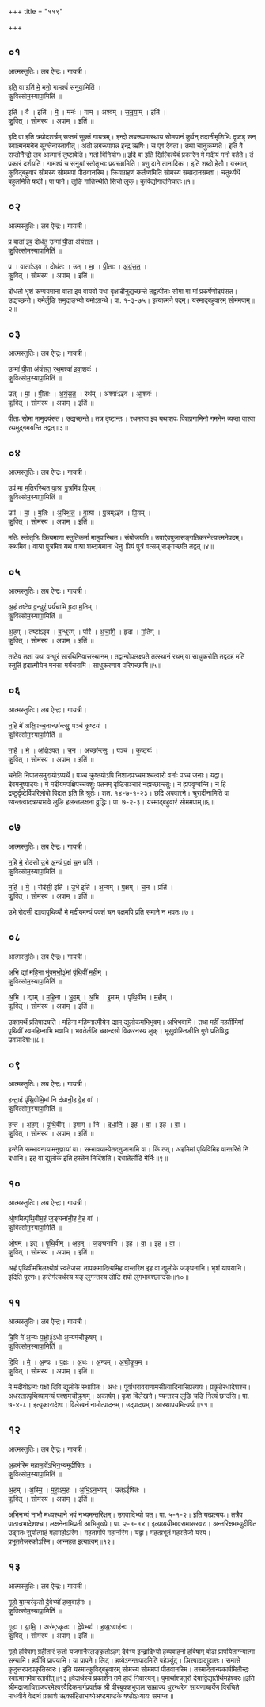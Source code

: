+++
title = "११९"

+++


## ०१
आत्मस्तुतिः। लब ऐन्द्रः। गायत्री।

इति॒ वा इति॑ मे॒ मनो॒ गामश्वं॑ सनुया॒मिति॑ ।  
कु॒वित्सोम॒स्यापा॒मिति॑ ॥

इति॑ । वै । इति॑ । मे॒ । मनः॑ । गाम् । अश्व॑म् । स॒नु॒या॒म् । इति॑ ।  
कु॒वित् । सोम॑स्य । अपा॑म् । इति॑ ॥

इदि वा इति त्रयोदशर्चम् सप्तमं सूक्तं गायत्रम्। इन्द्रो लबरूपमास्थाय सोमपानं कुर्वन् तदानीमृशिभिः दृष्टह् सन् स्वात्मनमनेन सूक्तेनास्तावीत्। अतो लबरूपापन्न इन्द्र ऋषिः। स एव देवता। तथा चानुक्रम्यते। इति वै सप्तोनैन्द्रो लब आत्मानं तुष्टावेति। गतो विनियोगः॥ इदि वा इति खिल्वित्येवं प्रकारेन मे मदीयं मनो वर्तते। तं प्रकारं दर्शयति। गामश्वं च सनुयां स्तोतृभ्यः प्रयच्छामिति। षणु दाने तानादिकः। इति शब्दो हेतौ। यस्मात् कुविद्बहुवारं सोमस्य सोममपां पीतवानस्मि। क्रियाग्रहणं कर्तव्यमिति सोमस्य सम्प्रदानसम्ज्ञा। चतुर्थ्यर्थे बहुलमिति षष्ठी। पा पाने। लुङि गातिस्थेति सिचो लुक्। कुविद्योगादनिघातः॥१॥

## ०२
आत्मस्तुतिः। लब ऐन्द्रः। गायत्री।

प्र वाता॑ इव॒ दोध॑त॒ उन्मा॑ पी॒ता अ॑यंसत ।  
कु॒वित्सोम॒स्यापा॒मिति॑ ॥

प्र । वाताः॑ऽइव । दोध॑तः । उत् । मा॒ । पी॒ताः । अ॒यं॒स॒त॒ ।  
कु॒वित् । सोम॑स्य । अपा॑म् । इति॑ ॥

दोधतो भृशं कम्पयमाना वाता इव वायवो यथा वृक्षादीनुद्यच्छन्ते तद्वत्पीताः सोमा मा मां प्रकर्षेणोदयंसत। उद्यच्छन्ते। यमेर्लुङि समुदाङ्भ्यो यमोऽग्रन्थे। पा. १-३-७५। इत्यात्मने पदम्। यस्माद्बहुवारम् सोममपाम्॥२॥

## ०३
आत्मस्तुतिः। लब ऐन्द्रः। गायत्री।

उन्मा॑ पी॒ता अ॑यंसत॒ रथ॒मश्वा॑ इवा॒शवः॑ ।  
कु॒वित्सोम॒स्यापा॒मिति॑ ॥

उत् । मा॒ । पी॒ताः । अ॒यं॒स॒त॒ । रथ॑म् । अश्वाः॑ऽइव । आ॒शवः॑ ।  
कु॒वित् । सोम॑स्य । अपा॑म् । इति॑ ॥

पीताः सोमा मामुदयंसत। उद्यच्छन्ते। तत्र दृष्टान्तः। रथमश्वा इव यथाशवः क्शिप्रगामिनो गमनेन व्यप्ता वाश्वा रथमुद्गमयन्ति तद्वत्॥३॥

## ०४
आत्मस्तुतिः। लब ऐन्द्रः। गायत्री।

उप॑ मा म॒तिर॑स्थित वा॒श्रा पु॒त्रमि॑व प्रि॒यम् ।  
कु॒वित्सोम॒स्यापा॒मिति॑ ॥

उप॑ । मा॒ । म॒तिः । अ॒स्थि॒त॒ । वा॒श्रा । पु॒त्रम्ऽइ॑व । प्रि॒यम् ।  
कु॒वित् । सोम॑स्य । अपा॑म् । इति॑ ॥

मतिः स्तोतृभिः क्रियमाणा स्तुतिकर्मा मामुपास्थित। संयोजयति। उपाद्देवपुजासङ्गतिकरनेत्यात्मनेपदम्। कथमिव। वाश्रा पुत्रमिव यथ वाश्रा शब्दायमाना धेनुः प्रियं पुत्रं वत्सम् सङ्गच्छति तद्वत्॥४॥

## ०५
आत्मस्तुतिः। लब ऐन्द्रः। गायत्री।

अ॒हं तष्टे॑व व॒न्धुरं॒ पर्य॑चामि हृ॒दा म॒तिम् ।  
कु॒वित्सोम॒स्यापा॒मिति॑ ॥

अ॒हम् । तष्टा॑ऽइव । व॒न्धुर॑म् । परि॑ । अ॒चा॒मि॒ । हृ॒दा । म॒तिम् ।  
कु॒वित् । सोम॑स्य । अपा॑म् । इति॑ ॥

तष्टेव तक्षा यथा वन्धुरं सारथिनिवासस्थानम्। तद्वान्वोपलक्ष्यते तत्स्थानं रथम् वा साधुकरोति तद्वदहं मतिं स्तुतिं हृदात्मीयेन मनसा मर्यचरामि। साधुकरणाय परिगच्छामि॥५॥

## ०६
आत्मस्तुतिः। लब ऐन्द्रः। गायत्री।

न॒हि मे॑ अक्षि॒पच्च॒नाच्छा॑न्त्सुः॒ पञ्च॑ कृ॒ष्टयः॑ ।  
कु॒वित्सोम॒स्यापा॒मिति॑ ॥

न॒हि । मे॒ । अ॒क्षि॒ऽपत् । च॒न । अच्छा॑न्त्सुः । पञ्च॑ । कृ॒ष्टयः॑ ।  
कु॒वित् । सोम॑स्य । अपा॑म् । इति॑ ॥

चनेति निपातसमुदायोऽप्यर्थे। पञ्च क्रुष्तयोऽपि निशादपञ्चमाश्चत्वारो वर्नाः पञ्च जनाः। यद्वा। देवमनुष्यादयः। मे मदीयमपक्षिपच्चक्शुः पतनम् दृष्टिसञ्चारं नह्यच्छान्त्सुः। न ह्यपवृण्वन्ति। न हि द्रष्टुर्दृष्टेर्विपरिलोपो विद्यत इति हि श्रुतेः। शत. १४-७-१-२३। छदि अपवारने। चुरादीनामिति वा ण्यन्तत्वादत्रण्यभावे लुङि हलन्तलक्षना व्रुद्धिः। पा. ७-२-३। यस्माद्बहुवारं सोममपाम्॥६॥

## ०७
आत्मस्तुतिः। लब ऐन्द्रः। गायत्री।

न॒हि मे॒ रोद॑सी उ॒भे अ॒न्यं प॒क्षं च॒न प्रति॑ ।  
कु॒वित्सोम॒स्यापा॒मिति॑ ॥

न॒हि । मे॒ । रोद॑सी॒ इति॑ । उ॒भे इति॑ । अ॒न्यम् । प॒क्षम् । च॒न । प्रति॑ ।  
कु॒वित् । सोम॑स्य । अपा॑म् । इति॑ ॥

उभे रोदसी द्यावापृथिव्यौ मे मदीयमन्यं पक्शं चन पक्षमपि प्रति समाने न भवतः॥७॥

## ०८
आत्मस्तुतिः। लब ऐन्द्रः। गायत्री।

अ॒भि द्यां म॑हि॒ना भु॑वम॒भी॒३॒॑मां पृ॑थि॒वीं म॒हीम् ।  
कु॒वित्सोम॒स्यापा॒मिति॑ ॥

अ॒भि । द्याम् । म॒हि॒ना । भु॒व॒म् । अ॒भि । इ॒माम् । पृ॒थि॒वीम् । म॒हीम् ।  
कु॒वित् । सोम॑स्य । अपा॑म् । इति॑ ॥

उक्तमर्थं प्रतिपादयति। महिना महिम्नात्मीयेन द्याम् द्युलोकमभिभुवम्। अभिभवामि। तथा महीं महतीमिमां पृथिवीं स्वमहिम्नाभि भवामि। भवतेर्लङि च्छान्दसो विकरनस्य लुक्। भूसुवोस्तिङीति गुणे प्रतिषिद्ध उवञादेशः॥८॥

## ०९
आत्मस्तुतिः। लब ऐन्द्रः। गायत्री।

हन्ता॒हं पृ॑थि॒वीमि॒मां नि द॑धानी॒ह वे॒ह वा॑ ।  
कु॒वित्सोम॒स्यापा॒मिति॑ ॥

हन्त॑ । अ॒हम् । पृ॒थि॒वीम् । इ॒माम् । नि । द॒धा॒नि॒ । इ॒ह । वा॒ । इ॒ह । वा॒ ।  
कु॒वित् । सोम॑स्य । अपा॑म् । इति॑ ॥

हन्तेति सम्भावनायामनुज्ञायां वा। सम्भावयाम्येतदनुजानामि वा। किं तत्। अहमिमां पृथिविमिह वान्तरिक्षे नि दधानि। इह वा द्युलोक इति हस्तेन निर्दिशति। दधातेर्लोटि मेर्निः॥९॥

## १०
आत्मस्तुतिः। लब ऐन्द्रः। गायत्री।

ओ॒षमित्पृ॑थि॒वीम॒हं ज॒ङ्घना॑नी॒ह वे॒ह वा॑ ।  
कु॒वित्सोम॒स्यापा॒मिति॑ ॥

ओ॒षम् । इत् । पृ॒थि॒वीम् । अ॒हम् । ज॒ङ्घना॑नि । इ॒ह । वा॒ । इ॒ह । वा॒ ।  
कु॒वित् । सोम॑स्य । अपा॑म् । इति॑ ॥

अहं पृथिवीमभिलक्ष्योषं स्वतेजसा तापकमादित्यमिह वान्तरिक्ष इह वा द्युलोके जङ्घनानि। भृशं यापयानि। इदिति पूरणः। हन्तेर्गत्यर्थस्य यङ् लुगन्तस्य लोटि शपो लुगभावश्छान्दसः॥१०॥

## ११
आत्मस्तुतिः। लब ऐन्द्रः। गायत्री।

दि॒वि मे॑ अ॒न्यः प॒क्षो॒३॒॑ऽधो अ॒न्यम॑चीकृषम् ।  
कु॒वित्सोम॒स्यापा॒मिति॑ ॥

दि॒वि । मे॒ । अ॒न्यः । प॒क्षः । अ॒धः । अ॒न्यम् । अ॒ची॒कृ॒ष॒म् ।  
कु॒वित् । सोम॑स्य । अपा॑म् । इति॑ ॥

मे मदीयोऽन्यः पक्षो दिवि द्युलोके स्थापितः। अधः। पूर्वाधरावराणामसीत्यादिनासिप्रत्ययः। प्रकृतेरधादेशश्च। अधस्तात्पृथिव्यामन्यं पक्शमचीक्रुषम्। अकार्षम्। कृश विलेखने। ण्यन्तस्य लुङि चङि नित्यं छन्दसि। पा. ७-४-८। इत्यृकारादेशः। विलेखनं नामोत्पादनम्। उद्पादयम्। आस्थापयमित्यर्थः॥११॥

## १२
आत्मस्तुतिः। लब ऐन्द्रः। गायत्री।

अ॒हम॑स्मि महाम॒हो॑ऽभिन॒भ्यमुदी॑षितः ।  
कु॒वित्सोम॒स्यापा॒मिति॑ ॥

अ॒हम् । अ॒स्मि॒ । म॒हा॒ऽम॒हः । अ॒भि॒ऽन॒भ्यम् । उत्ऽई॑षितः ।  
कु॒वित् । सोम॑स्य । अपा॑म् । इति॑ ॥

अभिनभ्यं नाभौ मध्यस्थाने भवं नभ्यमन्तरिक्षम्। उगवादिभ्यो यत्। पा. ५-१-२। इति यत्प्रत्ययः। तत्रैव पाठान्नभादेशश्च। लक्षनेनाभिप्रती आभिमुख्ये। पा. २-१-१४। इत्यव्ययीभावसमासस्वरः। अन्तरिक्षमभ्युदीषित उद्गतः सुर्यात्माहं महामहोऽस्मि। महतामपि महानस्मि। यद्वा। महत्प्रभूतं महस्तेजो यस्य। प्रभूततेजस्कोऽस्मि। आन्महत इत्यात्वम्॥१२॥

## १३
आत्मस्तुतिः। लब ऐन्द्रः। गायत्री।

गृ॒हो या॒म्यरं॑कृतो दे॒वेभ्यो॑ हव्य॒वाह॑नः ।  
कु॒वित्सोम॒स्यापा॒मिति॑ ॥

गृ॒हः । या॒मि॒ । अर॑म्ऽकृतः । दे॒वेभ्यः॑ । ह॒व्य॒ऽवाह॑नः ।  
कु॒वित् । सोम॑स्य । अपा॑म् । इति॑ ॥

गृहो हविषाम् ग्रहीतारं कृतो यजमानैरलङ्कृतोऽहम् देवेभ्य इन्द्रादिभ्यो हव्यवाहनो हविषाम् वोढा प्रापयिताग्न्यात्मा सन्यामि। हवींषि प्रापयामि। या प्रापने। लिट्। हव्येऽनन्तःपादमिति वहेर्ञ्युट्। ञित्त्वादाद्युदात्तः। समासे कृदुत्तरपदप्रकृतिस्वरः। इति यस्मात्कुविद्बहुवारम् सोमस्य सोममपां पीतवानस्मि। तस्मादेतान्यकार्षमितीन्द्रः स्वात्मानमेवास्तावीत्॥१३॥वेदार्थस्य प्रकाशेन तमे हार्दं निवारयन्। पुमार्थांश्चतुरो देयाद्विद्यातीर्थमहेश्वरः॥इति श्रीमद्राजाधिराजपरमेश्वरवैदिकमार्गप्रवर्तक श्री वीरबुक्कभुपाल साम्राज्य धुरन्धरेण सायणाचार्येण विरचिते माधवीये वेदार्थ प्रकाशे ऋक्संहिताभाष्येअष्टमाष्टके षष्ठोऽध्यायः समाप्तः॥